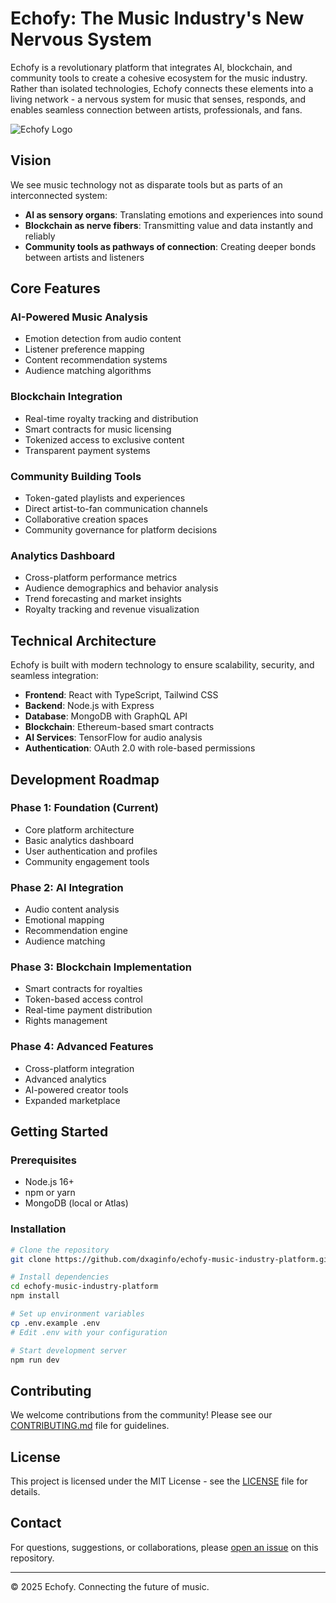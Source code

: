 # Echofy: The Music Industry's New Nervous System

Echofy is a revolutionary platform that integrates AI, blockchain, and community tools to create a cohesive ecosystem for the music industry. Rather than isolated technologies, Echofy connects these elements into a living network - a nervous system for music that senses, responds, and enables seamless connection between artists, professionals, and fans.

![Echofy Logo](https://cdn.migma.ai/projects/684ceb2afdc2fd36a9d4df02/logos/screenshot-2025-02-14-161423-Yg2qVOyWBgCBaLPK_logo_ktfmnl.png)

## Vision

We see music technology not as disparate tools but as parts of an interconnected system:

- **AI as sensory organs**: Translating emotions and experiences into sound
- **Blockchain as nerve fibers**: Transmitting value and data instantly and reliably
- **Community tools as pathways of connection**: Creating deeper bonds between artists and listeners

## Core Features

### AI-Powered Music Analysis
- Emotion detection from audio content
- Listener preference mapping
- Content recommendation systems
- Audience matching algorithms

### Blockchain Integration
- Real-time royalty tracking and distribution
- Smart contracts for music licensing
- Tokenized access to exclusive content
- Transparent payment systems

### Community Building Tools
- Token-gated playlists and experiences
- Direct artist-to-fan communication channels
- Collaborative creation spaces
- Community governance for platform decisions

### Analytics Dashboard
- Cross-platform performance metrics
- Audience demographics and behavior analysis
- Trend forecasting and market insights
- Royalty tracking and revenue visualization

## Technical Architecture

Echofy is built with modern technology to ensure scalability, security, and seamless integration:

- **Frontend**: React with TypeScript, Tailwind CSS
- **Backend**: Node.js with Express
- **Database**: MongoDB with GraphQL API
- **Blockchain**: Ethereum-based smart contracts
- **AI Services**: TensorFlow for audio analysis
- **Authentication**: OAuth 2.0 with role-based permissions

## Development Roadmap

### Phase 1: Foundation (Current)
- Core platform architecture
- Basic analytics dashboard
- User authentication and profiles
- Community engagement tools

### Phase 2: AI Integration
- Audio content analysis
- Emotional mapping
- Recommendation engine
- Audience matching

### Phase 3: Blockchain Implementation
- Smart contracts for royalties
- Token-based access control
- Real-time payment distribution
- Rights management

### Phase 4: Advanced Features
- Cross-platform integration
- Advanced analytics
- AI-powered creator tools
- Expanded marketplace

## Getting Started

### Prerequisites
- Node.js 16+
- npm or yarn
- MongoDB (local or Atlas)

### Installation
```bash
# Clone the repository
git clone https://github.com/dxaginfo/echofy-music-industry-platform.git

# Install dependencies
cd echofy-music-industry-platform
npm install

# Set up environment variables
cp .env.example .env
# Edit .env with your configuration

# Start development server
npm run dev
```

## Contributing

We welcome contributions from the community! Please see our [CONTRIBUTING.md](CONTRIBUTING.md) file for guidelines.

## License

This project is licensed under the MIT License - see the [LICENSE](LICENSE) file for details.

## Contact

For questions, suggestions, or collaborations, please [open an issue](https://github.com/dxaginfo/echofy-music-industry-platform/issues) on this repository.

---

© 2025 Echofy. Connecting the future of music.
